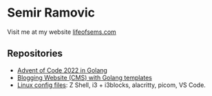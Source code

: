 <!--
**thesems/thesems** is a ✨ _special_ ✨ repository because its `README.md` (this file) appears on your GitHub profile.

Here are some ideas to get you started:

- 🔭 I’m currently working on ...
- 🌱 I’m currently learning ...
- 👯 I’m looking to collaborate on ...
- 🤔 I’m looking for help with ...
- 💬 Ask me about ...
- 📫 How to reach me: ...
- 😄 Pronouns: ...
- ⚡ Fun fact: ...
-->

# Semir Ramovic

Visit me at my website [lifeofsems.com](https://lifeofsems.com)

## Repositories
- [Advent of Code 2022 in Golang](https://github.com/thesems/advent-of-code-2022-go-lang)
- [Blogging Website (CMS) with Golang templates](https://github.com/thesems/golang-cms)
- [Linux config files](https://github.com/thesems/.config): Z Shell, i3 + i3blocks, alacritty, picom, VS Code.
